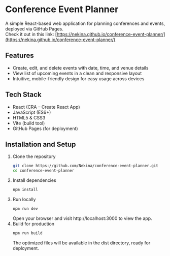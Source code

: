 # Conference Event Planner

A simple React-based web application for planning conferences and events, deployed via GitHub Pages.  
Check it out in this link: [https://nekina.github.io/conference-event-planner/](https://nekina.github.io/conference-event-planner/)

## Features
- Create, edit, and delete events with date, time, and venue details
- View list of upcoming events in a clean and responsive layout
- Intuitive, mobile-friendly design for easy usage across devices

## Tech Stack
- React (CRA – Create React App)
- JavaScript (ES6+)
- HTML5 & CSS3
- Vite (build tool)
- GitHub Pages (for deployment)

## Installation and Setup
1. Clone the repository
   ```bash
   git clone https://github.com/Nekina/conference-event-planner.git
   cd conference-event-planner
2. Install dependencies
   ```bash
   npm install
3. Run locally
   ```bash
   npm run dev
   ```
   Open your browser and visit http://localhost:3000 to view the app.
4. Build for production
   ```bash
   npm run build
   ```
   The optimized files will be available in the dist directory, ready for deployment.
